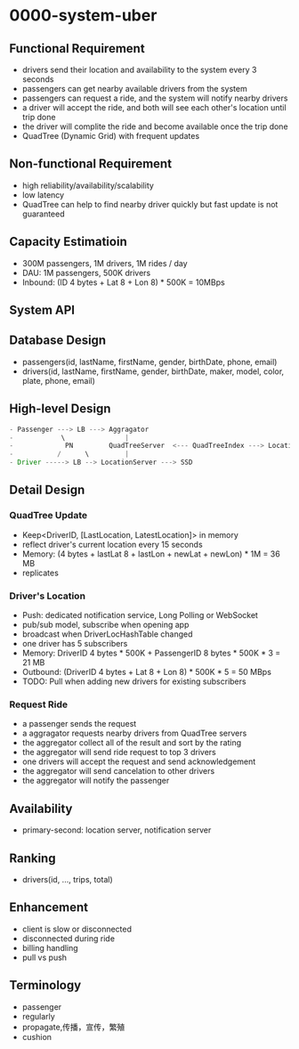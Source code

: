 # 0000-system-uber

## Functional Requirement
- drivers send their location and availability to the system every 3 seconds
- passengers can get nearby available drivers from the system
- passengers can request a ride, and the system will notify nearby drivers
- a driver will accept the ride, and both will see each other's location until trip done
- the driver will complite the ride and become available once the trip done
- QuadTree (Dynamic Grid) with frequent updates

## Non-functional Requirement
- high reliability/availability/scalability
- low latency
- QuadTree can help to find nearby driver quickly but fast update is not guaranteed

## Capacity Estimatioin
- 300M passengers, 1M drivers, 1M rides / day
- DAU: 1M passengers, 500K drivers
- Inbound: (ID 4 bytes + Lat 8 + Lon 8) * 500K = 10MBps


## System API

## Database Design
- passengers(id, lastName, firstName, gender, birthDate, phone, email)
- drivers(id, lastName, firstName, gender, birthDate, maker, model, color, plate, phone, email)

## High-level Design
```java
- Passenger ---> LB ---> Aggragator
-            \               |
-             PN         QuadTreeServer  <--- QuadTreeIndex ---> LocationDB
-           /      \         |
- Driver -----> LB --> LocationServer ---> SSD
```

## Detail Design

### QuadTree Update
- Keep<DriverID, [LastLocation, LatestLocation]> in memory
- reflect driver's current location every 15 seconds
- Memory: (4 bytes + lastLat 8 + lastLon + newLat + newLon) * 1M = 36 MB
- replicates

### Driver's Location
- Push: dedicated notification service, Long Polling or WebSocket
- pub/sub model, subscribe when opening app
- broadcast when DriverLocHashTable changed
- one driver has 5 subscribers
- Memory: DriverID 4 bytes * 500K + PassengerID 8 bytes * 500K * 3 = 21 MB
- Outbound: (DriverID 4 bytes + Lat 8 + Lon 8) * 500K * 5 = 50 MBps
- TODO: Pull when adding new drivers for existing subscribers

### Request Ride
- a passenger sends the request
- a aggragator requests nearby drivers from QuadTree servers
- the aggregator collect all of the result and sort by the rating
- the aggregator will send ride request to top 3 drivers
- one drivers will accept the request and send acknowledgement
- the aggregator will send cancelation to other drivers
- the aggregator will notify the passenger

## Availability
- primary-second: location server, notification server

## Ranking
- drivers(id, ..., trips, total)

## Enhancement
- client is slow or disconnected
- disconnected during ride
- billing handling
- pull vs push

## Terminology
- passenger
- regularly
- propagate,传播，宣传，繁殖
- cushion